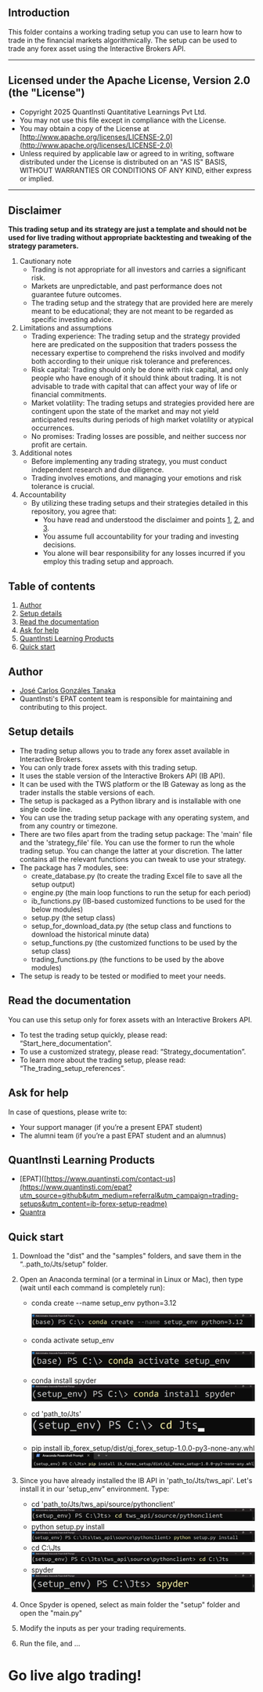 ## Introduction

This folder contains a working trading setup you can use to learn how to trade in the financial markets algorithmically. The setup can be used to trade any forex asset using the Interactive Brokers API. 

-----

## Licensed under the Apache License, Version 2.0 (the "License")
- Copyright 2025 QuantInsti Quantitative Learnings Pvt Ltd.
- You may not use this file except in compliance with the License.
- You may obtain a copy of the License at [http://www.apache.org/licenses/LICENSE-2.0](http://www.apache.org/licenses/LICENSE-2.0)
- Unless required by applicable law or agreed to in writing, software distributed under the License is distributed on an "AS IS" BASIS, WITHOUT WARRANTIES OR CONDITIONS OF ANY KIND, either express or implied.

-----

## Disclaimer
**This trading setup and its strategy are just a template and should not be used for live trading without appropriate backtesting and tweaking of the strategy parameters.**

1. Cautionary note <a id='one'></a>
    - Trading is not appropriate for all investors and carries a significant risk.
    - Markets are unpredictable, and past performance does not guarantee future outcomes.
    - The trading setup and the strategy that are provided here are merely meant to be educational; they are not meant to be regarded as specific investing advice.
2. Limitations and assumptions <a id='two'></a>
    - Trading experience: The trading setup and the strategy provided here are predicated on the supposition that traders possess the necessary expertise to comprehend the risks involved and modify both according to their unique risk tolerance and preferences.
    - Risk capital: Trading should only be done with risk capital, and only people who have enough of it should think about trading. It is not advisable to trade with capital that can affect your way of life or financial commitments.
    - Market volatility:  The trading setups and strategies provided here are contingent upon the state of the market and may not yield anticipated results during periods of high market volatility or atypical occurrences.
    - No promises: Trading losses are possible, and neither success nor profit are certain.
3. Additional notes  <a id='three'></a>
    - Before implementing any trading strategy, you must conduct independent research and due diligence.
    - Trading involves emotions, and managing your emotions and risk tolerance is crucial.
4. Accountability
    - By utilizing these trading setups and their strategies detailed in this repository, you agree that:
        - You have read and understood the disclaimer and points [1](#one), [2](#two), and [3](#three).
        - You assume full accountability for your trading and investing decisions.
        - You alone will bear responsibility for any losses incurred if you employ this trading setup and approach.

## Table of contents
1. [Author](#author)
2. [Setup details](#details)
3. [Read the documentation](#documentation)
4. [Ask for help](#help)
5. [QuantInsti Learning Products](#products)
6. [Quick start](#start)

<a id='author'></a>
## Author
- [José Carlos Gonzáles Tanaka](https://www.linkedin.com/in/jose-carlos-gonzales-tanaka/)
- QuantInsti's EPAT content team is responsible for maintaining and contributing to this project.

<a id='details'></a>
## Setup details
- The trading setup allows you to trade any forex asset available in Interactive Brokers.
- You can only trade forex assets with this trading setup.
- It uses the stable version of the Interactive Brokers API (IB API).
- It can be used with the TWS platform or the IB Gateway as long as the trader installs the stable versions of each.
- The setup is packaged as a Python library and is installable with one single code line.
- You can use the trading setup package with any operating system, and from any country or timezone.
- There are two files apart from the trading setup package: The 'main' file and the 'strategy_file' file. You can use the former to run the whole trading setup. You can change the latter at your discretion. The latter contains all the relevant functions you can tweak to use your strategy.
- The package has 7 modules, see:
    - create_database.py (to create the trading Excel file to save all the setup output)
    - engine.py (the main loop functions to run the setup for each period)
    - ib_functions.py (IB-based customized functions to be used for the below modules)
    - setup.py (the setup class)
    - setup_for_download_data.py (the setup class and functions to download the historical minute data)
    - setup_functions.py (the customized functions to be used by the setup class)
    - trading_functions.py (the functions to be used by the above modules)
- The setup is ready to be tested or modified to meet your needs.

<a id='documentation'></a>
## Read the documentation
You can use this setup only for forex assets with an Interactive Brokers API. 
- To test the trading setup quickly, please read: “Start_here_documentation”.
- To use a customized strategy, please read: “Strategy_documentation”.
- To learn more about the trading setup, please read: “The_trading_setup_references”.

<a id='help'></a>
## Ask for help
In case of questions, please write to:
- Your support manager (if you’re a present EPAT student)
- The alumni team (if you’re a past EPAT student and an alumnus)


<a id='products'></a>
## QuantInsti Learning Products
- [EPAT]([https://www.quantinsti.com/contact-us](https://www.quantinsti.com/epat?utm_source=github&utm_medium=referral&utm_campaign=trading-setups&utm_content=ib-forex-setup-readme)
- [Quantra](https://quantra.quantinsti.com/?utm_source=github&utm_medium=referral&utm_campaign=trading-setups&utm_content=ib-forex-setup-readme)

<a id='start'></a>
## Quick start
1. Download the "dist" and the "samples" folders, and save them in the “..path_to/Jts/setup" folder.
2. Open an Anaconda terminal (or a terminal in Linux or Mac), then type (wait until each command is completely run):

    - conda create --name setup_env python=3.12
   
      ![image01](res/image01.png)
      
    - conda activate setup_env
      
      ![image02](res/image02.png)
      
    - conda install spyder
      ![image03](res/image03.png)
      
    - cd 'path_to/Jts'
      ![image04](res/image04.png)
    - pip install ib_forex_setup/dist/qi_forex_setup-1.0.0-py3-none-any.whl
      ![image05](res/image05.png)

4. Since you have already installed the IB API in 'path_to/Jts/tws_api'. Let's install it in our 'setup_env" environment. Type:
    - cd 'path_to/Jts/tws_api/source/pythonclient'
      ![image06](res/image06.png)
    - python setup.py install
      ![image07](res/image07.png)
    - cd C:\Jts
      ![image08](res/image08.png)
    - spyder
      ![image09](res/image09.png)
5. Once Spyder is opened, select as main folder the "setup" folder and open the "main.py" 
6. Modify the inputs as per your trading requirements.
7. Run the file, and ...

# Go live algo trading!
